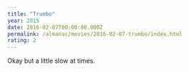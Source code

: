 ```yaml
---
title: "Trumbo"
year: 2015
date: 2016-02-07T00:00:00.000Z
permalink: /almanac/movies/2016-02-07-trumbo/index.html
rating: 2
---
```


Okay but a little slow at times.